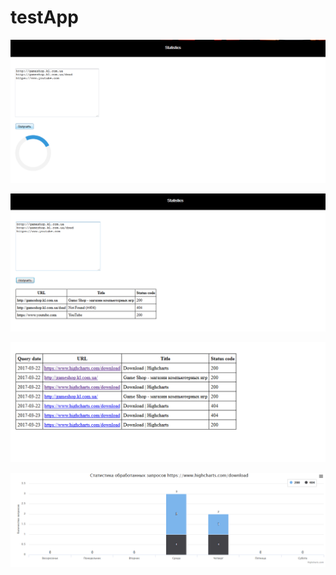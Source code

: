 # testApp

![Отображение прелоадера до загрузки результатов](src2.png) 

![полученные результаты](src3.png) 

![Таблица хранящая информацию о запросах](src4.png) 

![Статистика в виде графика](src1.png) 
